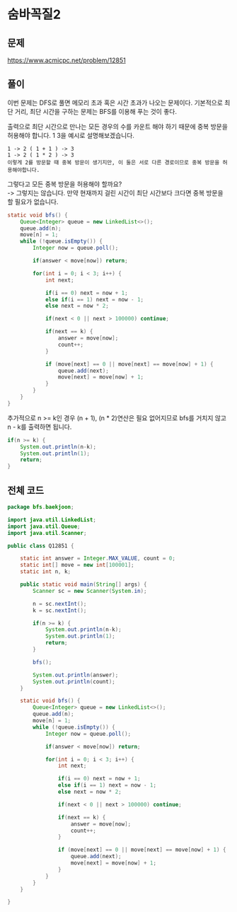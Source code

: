 # 숨바꼭질2
## 문제
https://www.acmicpc.net/problem/12851

## 풀이
이번 문제는 DFS로 풀면 메모리 초과 혹은 시간 초과가 나오는 문제이다. 기본적으로 최단 거리, 최단 시간을 구하는 문제는 BFS를 이용해 푸는 것이 좋다.

출력으로 최단 시간으로 만나는 모든 경우의 수를 카운트 해야 하기 때문에 중복 방문을 허용해야 합니다. 1 3을 예시로 설명해보겠습니다.
~~~text
1 -> 2 ( 1 + 1 ) -> 3
1 -> 2 ( 1 * 2 ) -> 3
이렇게 2를 방문할 때 중복 방문이 생기지만, 이 둘은 서로 다른 경로이므로 중복 방문을 허용해야합니다.
~~~

그렇다고 모든 중복 방문을 허용해야 할까요? <br> 
 -> 그렇지는 않습니다. 만약 현재까지 걸린 시간이 최단 시간보다 크다면 중복 방문을 할 필요가 없습니다. 

~~~java
static void bfs() {
    Queue<Integer> queue = new LinkedList<>();
    queue.add(n);
    move[n] = 1;
    while (!queue.isEmpty()) {
        Integer now = queue.poll();

        if(answer < move[now]) return;

        for(int i = 0; i < 3; i++) {
            int next;

            if(i == 0) next = now + 1;
            else if(i == 1) next = now - 1;
            else next = now * 2;

            if(next < 0 || next > 100000) continue;

            if(next == k) {
                answer = move[now];
                count++;
            }

            if (move[next] == 0 || move[next] == move[now] + 1) {
                queue.add(next);
                move[next] = move[now] + 1;
            }
        }
    }
}
~~~

추가적으로 n >= k인 경우  (n + 1), (n * 2)연산은 필요 없어지므로 bfs를 거치지 않고 n - k를 출력하면 됩니다.
~~~java
if(n >= k) {
    System.out.println(n-k);
    System.out.println(1);
    return;
}
~~~

## 전체 코드

~~~java
package bfs.baekjoon;

import java.util.LinkedList;
import java.util.Queue;
import java.util.Scanner;

public class Q12851 {

    static int answer = Integer.MAX_VALUE, count = 0;
    static int[] move = new int[100001];
    static int n, k;

    public static void main(String[] args) {
        Scanner sc = new Scanner(System.in);

        n = sc.nextInt();
        k = sc.nextInt();

        if(n >= k) {
            System.out.println(n-k);
            System.out.println(1);
            return;
        }

        bfs();

        System.out.println(answer);
        System.out.println(count);
    }

    static void bfs() {
        Queue<Integer> queue = new LinkedList<>();
        queue.add(n);
        move[n] = 1;
        while (!queue.isEmpty()) {
            Integer now = queue.poll();

            if(answer < move[now]) return;

            for(int i = 0; i < 3; i++) {
                int next;

                if(i == 0) next = now + 1;
                else if(i == 1) next = now - 1;
                else next = now * 2;

                if(next < 0 || next > 100000) continue;

                if(next == k) {
                    answer = move[now];
                    count++;
                }

                if (move[next] == 0 || move[next] == move[now] + 1) {
                    queue.add(next);
                    move[next] = move[now] + 1;
                }
            }
        }
    }

}
~~~
